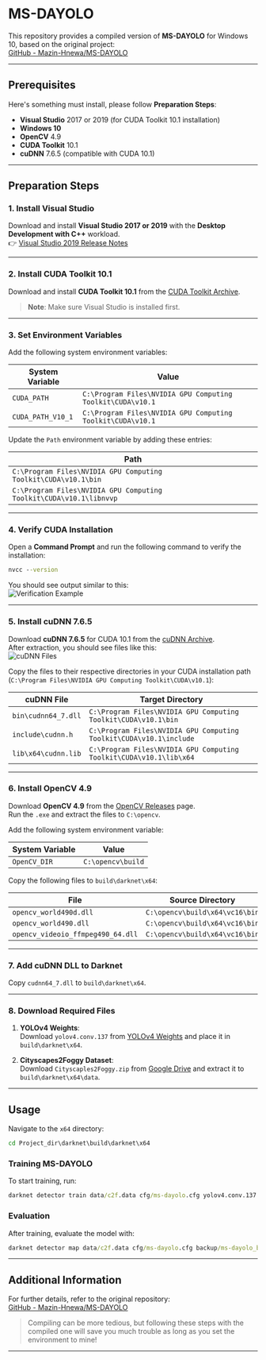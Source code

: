
# MS-DAYOLO

This repository provides a compiled version of **MS-DAYOLO** for Windows 10, based on the original project:  
[GitHub - Mazin-Hnewa/MS-DAYOLO](https://github.com/Mazin-Hnewa/MS-DAYOLO)

---

## Prerequisites

Here's something must install, please follow **Preparation Steps**:

- **Visual Studio** 2017 or 2019 (for CUDA Toolkit 10.1 installation)
- **Windows 10**
- **OpenCV** 4.9
- **CUDA Toolkit** 10.1
- **cuDNN** 7.6.5 (compatible with CUDA 10.1)

---

## Preparation Steps

### 1. Install Visual Studio

Download and install **Visual Studio 2017 or 2019** with the **Desktop Development with C++** workload.  
👉 [Visual Studio 2019 Release Notes](https://learn.microsoft.com/en-us/visualstudio/releases/2019/history#release-dates-and-build-numbers)

---

### 2. Install CUDA Toolkit 10.1

Download and install **CUDA Toolkit 10.1** from the [CUDA Toolkit Archive](https://developer.nvidia.com/cuda-toolkit-archive).  
> **Note**: Make sure Visual Studio is installed first.

---

### 3. Set Environment Variables

Add the following system environment variables:

| **System Variable** | **Value**                                                                 |
|----------------------|---------------------------------------------------------------------------|
| `CUDA_PATH`          | `C:\Program Files\NVIDIA GPU Computing Toolkit\CUDA\v10.1`              |
| `CUDA_PATH_V10_1`    | `C:\Program Files\NVIDIA GPU Computing Toolkit\CUDA\v10.1`              |

Update the `Path` environment variable by adding these entries:

| **Path**                                                                 |
|--------------------------------------------------------------------------|
| `C:\Program Files\NVIDIA GPU Computing Toolkit\CUDA\v10.1\bin`          |
| `C:\Program Files\NVIDIA GPU Computing Toolkit\CUDA\v10.1\libnvvp`      |

---

### 4. Verify CUDA Installation

Open a **Command Prompt** and run the following command to verify the installation:

```cmd
nvcc --version
```

You should see output similar to this:  
![Verification Example](https://github.com/user-attachments/assets/82089400-5e4f-4049-b6ab-ac3a7659a43d)

---

### 5. Install cuDNN 7.6.5

Download **cuDNN 7.6.5** for CUDA 10.1 from the [cuDNN Archive](https://developer.nvidia.com/rdp/cudnn-archive).  
After extraction, you should see files like this:  
![cuDNN Files](https://github.com/user-attachments/assets/c94dd384-1848-4e83-9bb1-5e7c92638f38)

Copy the files to their respective directories in your CUDA installation path (`C:\Program Files\NVIDIA GPU Computing Toolkit\CUDA\v10.1`):

| **cuDNN File**               | **Target Directory**                                      |
|-------------------------------|----------------------------------------------------------|
| `bin\cudnn64_7.dll`          | `C:\Program Files\NVIDIA GPU Computing Toolkit\CUDA\v10.1\bin` |
| `include\cudnn.h`            | `C:\Program Files\NVIDIA GPU Computing Toolkit\CUDA\v10.1\include` |
| `lib\x64\cudnn.lib`          | `C:\Program Files\NVIDIA GPU Computing Toolkit\CUDA\v10.1\lib\x64` |

---

### 6. Install OpenCV 4.9

Download **OpenCV 4.9** from the [OpenCV Releases](https://opencv.org/releases/) page.  
Run the `.exe` and extract the files to `C:\opencv`.

Add the following system environment variable:

| **System Variable** | **Value**             |
|----------------------|-----------------------|
| `OpenCV_DIR`         | `C:\opencv\build`    |

Copy the following files to `build\darknet\x64`:

| **File**                           | **Source Directory**                      |
|------------------------------------|-------------------------------------------|
| `opencv_world490d.dll`             | `C:\opencv\build\x64\vc16\bin`            |
| `opencv_world490.dll`              | `C:\opencv\build\x64\vc16\bin`            |
| `opencv_videoio_ffmpeg490_64.dll`  | `C:\opencv\build\x64\vc16\bin`            |

---

### 7. Add cuDNN DLL to Darknet

Copy `cudnn64_7.dll` to `build\darknet\x64`.

---

### 8. Download Required Files

1. **YOLOv4 Weights**:  
   Download `yolov4.conv.137` from [YOLOv4 Weights](https://github.com/AlexeyAB/darknet/releases/download/darknet_yolo_v3_optimal/yolov4.conv.137) and place it in `build\darknet\x64`.

2. **Cityscapes2Foggy Dataset**:  
   Download `Cityscaples2Foggy.zip` from [Google Drive](https://drive.google.com/file/d/1NqXY9iXXQOCPvbYpS9l8Yk66-nGzlMwQ/view?usp=sharing) and extract it to `build\darknet\x64\data`.

---

## Usage

Navigate to the `x64` directory:

```cmd
cd Project_dir\darknet\build\darknet\x64
```

### Training MS-DAYOLO

To start training, run:

```cmd
darknet detector train data/c2f.data cfg/ms-dayolo.cfg yolov4.conv.137 -dont_show -map -da
```

### Evaluation

After training, evaluate the model with:

```cmd
darknet detector map data/c2f.data cfg/ms-dayolo.cfg backup/ms-dayolo_best.weights
```

---

## Additional Information

For further details, refer to the original repository:  
[GitHub - Mazin-Hnewa/MS-DAYOLO](https://github.com/Mazin-Hnewa/MS-DAYOLO)

> Compiling can be more tedious, but following these steps with the compiled one will save you much trouble as long as you set the environment to mine!

---
